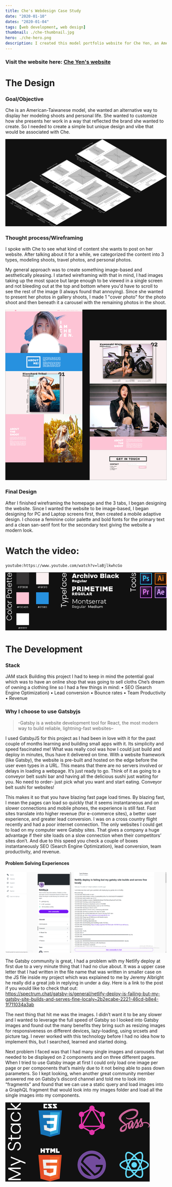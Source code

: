 ```yaml
---
title: Che's Webdesign Case Study
date: "2020-01-10"
dates: "2020-01-04"
tags: [web development, web design]
thumbnail: ./che-thumbnail.jpg
hero: ./che-hero.png
description: I created this model portfolio website for Che Yen, an American-Taiwanese model. Che wanted a simple and fast image-based website to share her personal and modeling shoots with her audience. She wants to use this website as a platform to later build a clothing brand to sell online to her fans.
---
```


### Visit the website here: [Che Yen's website](https://che-san.netlify.com)

# The Design

### Goal/Objective

Che is an American-Taiwanese model, she wanted an alternative way to display her modeling shoots and personal life. She wanted to customize how she presents her work in a way that reflected the brand she wanted to create. So I needed to create a simple but unique design and vibe that would be associated with Che.

<div class="kg-card kg-image-card kg-width-full">

![che project wireframe](./che-wireframe1.jpg)

</div>

### Thought process/Wireframing

I spoke with Che to see what kind of content she wants to post on her website. After talking about it for a while, we categorized the content into 3 types, modeling shoots, travel photos, and personal photos.

My general approach was to create something image-based and aesthetically pleasing. I started wireframing with that in mind, I had images taking up the most space but large enough to be viewed in a single screen and not bleeding out at the top and bottom where you'd have to scroll to see the rest of the image (I always found that annoying). Since she wanted to present her photos in gallery shoots, I made 1 "cover photo" for the photo shoot and then beneath it a carousel with the remaining photos in the shoot.

<div class="kg-card kg-image-card kg-width-full">

![che project full design](./che-full1.jpg)

</div>

### Final Design

After I finished wireframing the homepage and the 3 tabs, I began designing the website. Since I wanted the website to be image-based, I began designing for PC and Laptop screens first, then created a mobile adaptive design. I choose a feminine color palette and bold fonts for the primary text and a clean san-serif font for the secondary text giving the website a modern look.

<div class="kg-card kg-image-card kg-width-wide">

# Watch the video:

`youtube:https://www.youtube.com/watch?v=laBjlkwhcGo`

</div>

<div class="kg-card kg-image-card kg-width-full">

![che project colors](./che-colors1.jpg)

</div>

# The Development

### Stack

JAM stack
Building this project I had to keep in mind the potential goal which was to have an online shop that was going to sell cloths Che’s dream of owning a clothing line so I had a few things in mind:
• SEO (Search Engine Optimization)
• Lead conversion
• Bounce rates
• Team Productivity
• Revenue

### Why I choose to use Gatsbyjs

> -Gatsby is a website development tool for React, the most modern way to build reliable, lightning-fast websites–

I used GatsbyJS for this project as I had been in love with it for the past couple of months learning and building small apps with it. Its simplicity and speed fascinated me! What was really cool was how I could just build and deploy in minutes, thus have it delivered on time.
With a website framework (like Gatsby), the website is pre-built and hosted on the edge before the user even types in a URL. This means that there are no servers involved or delays in loading a webpage. It’s just ready to go. Think of it as going to a conveyor belt sushi bar and having all the delicious sushi just waiting for you. No need to order- just pick what you want and start eating. Conveyor belt sushi for websites!

This makes it so that you have blazing fast page load times. By blazing fast, I mean the pages can load so quickly that it seems instantaneous and on slower connections and mobile phones, the experience is still fast. Fast sites translate into higher revenue (for e-commerce sites), a better user experience, and greater lead conversion. I was on a cross country flight recently and had a poor internet connection. The only websites I could get to load on my computer were Gatsby sites. That gives a company a huge advantage if their site loads on a slow connection when their competitors’ sites don’t. And due to this speed you check a couple of boxes instantaneously SEO (Search Engine Optimization), lead conversion, team productivity, and revenue.

#### Problem Solving Experiences

<div class="kg-card kg-image-card kg-width-full">

![community was very helpful](che-spectrum.png)

</div>

The Gatsby community is great, I had a problem with my Netlify deploy at first due to a very minute thing that I had no clue about. It was a upper case letter that I had written in the file name that was written in smaller case on the JS file inside my project which was explained to me by Jeremy Albright he really did a great job in replying in under a day. Here is a link to the post if you would like to check that out:
\
https://spectrum.chat/gatsby-js/general/netlify-deploy-is-failing-but-my-gatsby-site-builds-and-serves-fine-localy~2b2ecabe-2221-46cd-b8e4-1f711034a3ab

The next thing that hit me was the images. I didn’t want it to be any slower and I wanted to leverage the full speed of Gatsby so I looked into Gatsby images and found out the many benefits they bring such as resizing images for responsiveness on different devices, lazy-loading, using srcsets and picture tag. I never worked with this technology before I had no idea how to implement this, but I searched, learned and started doing.

Next problem I faced was that I had many single images and carousels that needed to be displayed on 2 components and on three different pages. When I tried to use Gatsby image at first I could only load one image per page or per components that’s mainly due to it not being able to pass down parameters. So I kept looking, when another great community member answered me on Gatsby’s discord channel and told me to look into “fragments” and found that we can use a static query and load images into a GraphQL fragment that would look into my images folder and load all the single images into my components.

<div class="kg-card kg-image-card kg-width-full">

![tools used](che-development2.jpg)

</div>
